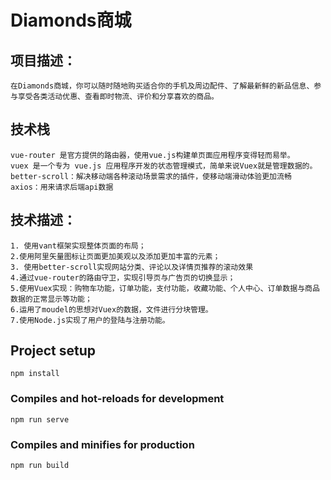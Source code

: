 # Diamonds商城

## 项目描述：
```
在Diamonds商城，你可以随时随地购买适合你的手机及周边配件、了解最新鲜的新品信息、参与享受各类活动优惠、查看即时物流、评价和分享喜欢的商品。
```
## 技术栈
```
vue-router 是官方提供的路由器，使用vue.js构建单页面应用程序变得轻而易举。
vuex 是一个专为 vue.js 应用程序开发的状态管理模式，简单来说Vuex就是管理数据的。
better-scroll：解决移动端各种滚动场景需求的插件，使移动端滑动体验更加流畅
axios：用来请求后端api数据
```

##  技术描述：
```
1. 使用vant框架实现整体页面的布局；
2.使用阿里矢量图标让页面更加美观以及添加更加丰富的元素；
3. 使用better-scroll实现网站分类、评论以及详情页推荐的滚动效果
4.通过vue-router的路由守卫，实现引导页与广告页的切换显示；
5.使用Vuex实现：购物车功能，订单功能，支付功能，收藏功能、个人中心、订单数据与商品数据的正常显示等功能；
6.运用了moudel的思想对Vuex的数据，文件进行分块管理。
7.使用Node.js实现了用户的登陆与注册功能。
```
## Project setup
```
npm install
```

### Compiles and hot-reloads for development
```
npm run serve
```

### Compiles and minifies for production
```
npm run build
```

